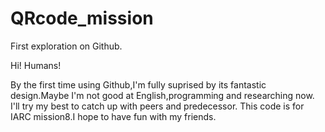 # QRcode_mission
First exploration on Github.

Hi! Humans!

By the first time using Github,I'm fully suprised by its fantastic design.Maybe I'm not good at English,programming and researching now. I'll try my best to catch up with peers and predecessor.
This code is for IARC mission8.I hope to have fun with my friends.
